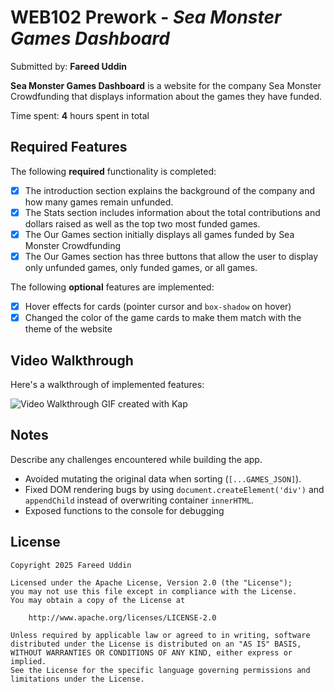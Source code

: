 # WEB102 Prework - *Sea Monster Games Dashboard*

Submitted by: **Fareed Uddin**

**Sea Monster Games Dashboard** is a website for the company Sea Monster Crowdfunding that displays information about the games they have funded.

Time spent: **4** hours spent in total

## Required Features

The following **required** functionality is completed:

* [x] The introduction section explains the background of the company and how many games remain unfunded.
* [x] The Stats section includes information about the total contributions and dollars raised as well as the top two most funded games.
* [x] The Our Games section initially displays all games funded by Sea Monster Crowdfunding
* [x] The Our Games section has three buttons that allow the user to display only unfunded games, only funded games, or all games.

The following **optional** features are implemented:

* [x] Hover effects for cards (pointer cursor and `box-shadow` on hover)
* [x] Changed the color of the game cards to make them match with the theme of the website

## Video Walkthrough

Here's a walkthrough of implemented features:

<img src='assets/walkthrough.gif' title='Video Walkthrough' width='' alt='Video Walkthrough' />
GIF created with Kap  


## Notes

Describe any challenges encountered while building the app.
- Avoided mutating the original data when sorting (`[...GAMES_JSON]`).
- Fixed DOM rendering bugs by using `document.createElement('div')` and `appendChild` instead of overwriting container `innerHTML`.
- Exposed functions to the console for debugging 

## License

    Copyright 2025 Fareed Uddin

    Licensed under the Apache License, Version 2.0 (the "License");
    you may not use this file except in compliance with the License.
    You may obtain a copy of the License at

        http://www.apache.org/licenses/LICENSE-2.0

    Unless required by applicable law or agreed to in writing, software
    distributed under the License is distributed on an "AS IS" BASIS,
    WITHOUT WARRANTIES OR CONDITIONS OF ANY KIND, either express or implied.
    See the License for the specific language governing permissions and
    limitations under the License.
